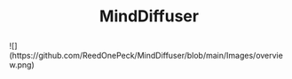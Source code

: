 # <p align="center">  MindDiffuser
  </p> 
![](https://github.com/ReedOnePeck/MindDiffuser/blob/main/Images/overview.png)
